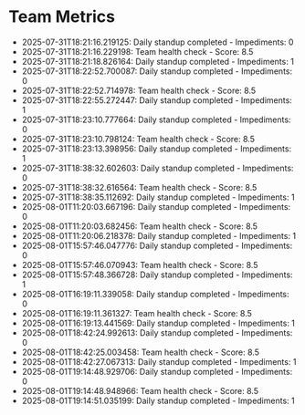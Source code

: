 # Team Metrics

- 2025-07-31T18:21:16.219125: Daily standup completed - Impediments: 0
- 2025-07-31T18:21:16.229198: Team health check - Score: 8.5
- 2025-07-31T18:21:18.826164: Daily standup completed - Impediments: 1
- 2025-07-31T18:22:52.700087: Daily standup completed - Impediments: 0
- 2025-07-31T18:22:52.714978: Team health check - Score: 8.5
- 2025-07-31T18:22:55.272447: Daily standup completed - Impediments: 1
- 2025-07-31T18:23:10.777664: Daily standup completed - Impediments: 0
- 2025-07-31T18:23:10.798124: Team health check - Score: 8.5
- 2025-07-31T18:23:13.398956: Daily standup completed - Impediments: 1
- 2025-07-31T18:38:32.602603: Daily standup completed - Impediments: 0
- 2025-07-31T18:38:32.616564: Team health check - Score: 8.5
- 2025-07-31T18:38:35.112692: Daily standup completed - Impediments: 1
- 2025-08-01T11:20:03.667196: Daily standup completed - Impediments: 0
- 2025-08-01T11:20:03.682456: Team health check - Score: 8.5
- 2025-08-01T11:20:06.218378: Daily standup completed - Impediments: 1
- 2025-08-01T15:57:46.047776: Daily standup completed - Impediments: 0
- 2025-08-01T15:57:46.070943: Team health check - Score: 8.5
- 2025-08-01T15:57:48.366728: Daily standup completed - Impediments: 1
- 2025-08-01T16:19:11.339058: Daily standup completed - Impediments: 0
- 2025-08-01T16:19:11.361327: Team health check - Score: 8.5
- 2025-08-01T16:19:13.441569: Daily standup completed - Impediments: 1
- 2025-08-01T18:42:24.992613: Daily standup completed - Impediments: 0
- 2025-08-01T18:42:25.003458: Team health check - Score: 8.5
- 2025-08-01T18:42:27.067313: Daily standup completed - Impediments: 1
- 2025-08-01T19:14:48.929706: Daily standup completed - Impediments: 0
- 2025-08-01T19:14:48.948966: Team health check - Score: 8.5
- 2025-08-01T19:14:51.035199: Daily standup completed - Impediments: 1
